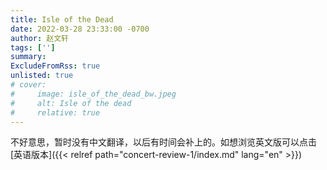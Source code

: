 ```yaml
---
title: Isle of the Dead
date: 2022-03-28 23:33:00 -0700
author: 赵文轩
tags: ['']
summary: 
ExcludeFromRss: true
unlisted: true
# cover:
#     image: isle_of_the_dead_bw.jpeg
#     alt: Isle of the dead 
#     relative: true
---
```

不好意思，暂时没有中文翻译，以后有时间会补上的。如想浏览英文版可以点击[英语版本]({{< relref path="concert-review-1/index.md" lang="en" >}})
